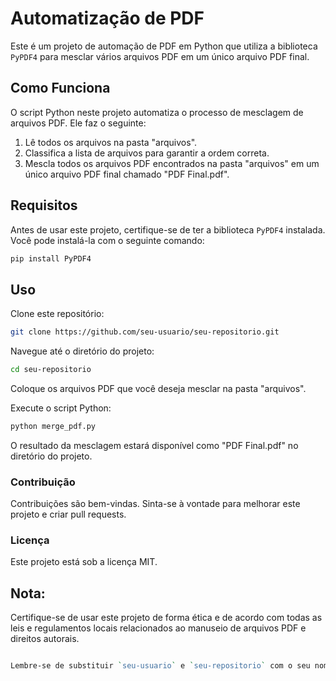 # Automatização de PDF

Este é um projeto de automação de PDF em Python que utiliza a biblioteca `PyPDF4` para mesclar vários arquivos PDF em um único arquivo PDF final.

## Como Funciona

O script Python neste projeto automatiza o processo de mesclagem de arquivos PDF. Ele faz o seguinte:

1. Lê todos os arquivos na pasta "arquivos".
2. Classifica a lista de arquivos para garantir a ordem correta.
3. Mescla todos os arquivos PDF encontrados na pasta "arquivos" em um único arquivo PDF final chamado "PDF Final.pdf".

## Requisitos

Antes de usar este projeto, certifique-se de ter a biblioteca `PyPDF4` instalada. Você pode instalá-la com o seguinte comando:

```bash
pip install PyPDF4
````

## Uso

Clone este repositório:

```bash
git clone https://github.com/seu-usuario/seu-repositorio.git
```

Navegue até o diretório do projeto:
```bash
cd seu-repositorio
```

Coloque os arquivos PDF que você deseja mesclar na pasta "arquivos".

Execute o script Python:
```bash
python merge_pdf.py
```
O resultado da mesclagem estará disponível como "PDF Final.pdf" no diretório do projeto.

### Contribuição

Contribuições são bem-vindas. Sinta-se à vontade para melhorar este projeto e criar pull requests.

### Licença

Este projeto está sob a licença MIT.

## Nota: 
Certifique-se de usar este projeto de forma ética e de acordo com todas as leis e regulamentos locais relacionados ao manuseio de arquivos PDF e direitos autorais.

```perl

Lembre-se de substituir `seu-usuario` e `seu-repositorio` com o seu nome de usuário e nome do repositório no GitHub. Certifique-se de adicionar um arquivo `LICENSE` ao seu projeto, de acordo com a licença que você deseja usar.

```
